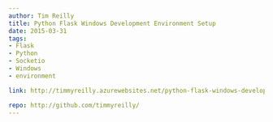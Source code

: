 ```yaml
---
author: Tim Reilly
title: Python Flask Windows Development Environment Setup
date: 2015-03-31
tags: 
- Flask
- Python
- Socketio
- Windows
- environment

link: http://timmyreilly.azurewebsites.net/python-flask-windows-development-environment-setup/

repo: http://github.com/timmyreilly/
---
```

